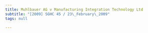```yaml
---
title: Muhlbauer AG v Manufacturing Integration Technology Ltd
subtitle: "[2009] SGHC 45 / 23\_February\_2009"
tags: null

---
```


